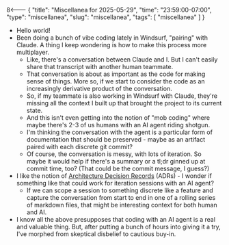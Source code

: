 8<--- { "title": "Miscellanea for 2025-05-29", "time": "23:59:00-07:00", "type": "miscellanea", "slug": "miscellanea", "tags": [ "miscellanea" ] }

- Hello world!
- Been doing a bunch of vibe coding lately in Windsurf, "pairing" with Claude. A thing I keep wondering is how to make this process more multiplayer.
	- Like, there's a conversation between Claude and I. But I can't easily share that transcript with another human teammate.
	- That conversation is about as important as the code for making sense of things. More so, if we start to consider the code as an increasingly derivative product of the conversation.
	- So, if my teammate is also working in Windsurf with Claude, they're missing all the context I built up that brought the project to its current state.
	- And this isn't even getting into the notion of "mob coding" where maybe there's 2-3 of us humans with an AI agent riding shotgun.
	- I'm thinking the conversation with the agent is a particular form of documentation that should be preserved - maybe as an artifact paired with each discrete git commit?
	- Of course, the conversation is messy, with lots of iteration. So maybe it would help if there's a summary or a tl;dr ginned up at commit time, too? (That could be the commit message, I guess?)
- I like the notion of [Architecture Decision Records](https://github.com/joelparkerhenderson/architecture-decision-record) (ADRs) - I wonder if something like that could work for iteration sessions with an AI agent? 
	- If we can scope a session to something discrete like a feature and capture the conversation from start to end in one of a rolling series of markdown files, that might be interesting context for both human and AI.
- I know all the above presupposes that coding with an AI agent is a real and valuable thing. But, after putting a bunch of hours into giving it a try, I've morphed from skeptical disbelief to cautious buy-in.

